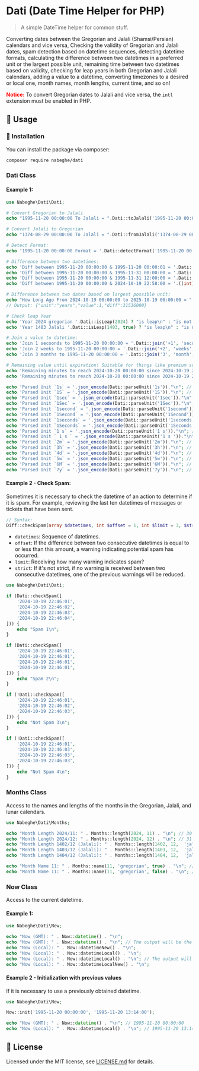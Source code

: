 # Dati (Date Time Helper for PHP)

> A simple DateTime helper for common stuff.

Converting dates between the Gregorian and Jalali (Shamsi/Persian) calendars and vice versa,
Checking the validity of Gregorian and Jalali dates,
spam detection based on datetime sequences,
detecting datetime formats,
calculating the difference between two datetimes in a preferred unit or the largest possible unit,
remaining time between two datetimes based on validity,
checking for leap years in both Gregorian and Jalali calendars,
adding a value to a datetime,
converting timezones to a desired or local one,
month names, month lengths, current time, and so on!

<b style="color: red">Notice:</b> To convert Gregorian dates to Jalali and vice versa, the `intl` extension must be enabled in PHP.

## 🫡 Usage

### 🚀 Installation

You can install the package via composer:

```bash
composer require nabeghe/dati
```

### Dati Class

#### Example 1:

```php
use Nabeghe\Dati\Dati;

# Convert Gregorian to Jalali
echo "1995-11-20 00:00:00 To Jalali = ".Dati::toJalali('1995-11-20 00:00:00')."\n"; // 1374-08-29 00:00:00

# Convert Jalali to Gregorian
echo "1374-08-29 00:00:00 To Jalali = ".Dati::fromJalali('1374-08-29 00:00:00')."\n"; // 1995-11-20 00:00:00

# Detect Format:
echo '1995-11-20 00:00:00 Format = '.Dati::detectFormat('1995-11-20 00:00:00')."\n"; // Y-m-d H:i:s

# Difference between two datetimes:
echo 'Diff between 1995-11-20 00:00:00 & 1995-11-20 00:00:01 = '.Dati::diff('1995-11-20 00:00:00', '1995-11-20 00:00:01')."\n"; // 1 seconds
echo 'Diff between 1995-11-20 00:00:00 & 1995-11-31 00:00:00 = '.Dati::diff('1995-11-20 00:00:00', '1995-11-31 00:00:00', 'days')."\n"; // 11 days
echo 'Diff between 1995-11-20 00:00:00 & 1995-11-31 12:00:00 = '.Dati::diff('1995-11-20 00:00:00', '1995-11-31 12:00:00', 'days')."\n"; // 11.5 days
echo 'Diff between 1995-11-20 00:00:00 & 2024-10-19 22:58:00 = '.((int) Dati::diff('1995-11-20 00:00:00', '2024-10-19 22:58:00', 'years'))."\n"; // 28 years

# Difference between two dates based on largest possible unit:
echo "How Long Ago From 2024-10-19 00:00:00 to 2025-10-19 00:00:00 = ".json_encode(Dati::howLongAgo('2024-10-19 00:00:00', '2025-10-19 00:00:00'))."\n";
// Output: {"unit":"years","value":1,"diff":31536000}

# Check leap Year
echo 'Year 2024 gregorian '.Dati::isLeap(2024) ? "is leap\n" : "is not leap\n";
echo 'Year 1403 Jalali '.Dati::isLeap(1403, true) ? "is leap\n" : "is not leap\n";

# Join a value to datetime:
echo 'Join 1 secoonds to 1995-11-20 00:00:00 = '.Dati::join('+1', 'seconds', '1995-11-20 00:00:00')."\n"; // 1995-11-20 00:00:0
echo 'Join 2 weeks to 1995-11-20 00:00:00 = '.Dati::join('+2', 'weeks', '1995-11-20 00:00:00')."\n"; // 1995-12-04 00:00:00
echo 'Join 3 months to 1995-11-20 00:00:00 = '.Dati::join('3', 'month', '1995-11-20 00:00:00')."\n"; // 1996-02-20 00:00:00

# Remaining value until expiration! Suitable for things like premium subscriptions that have validity:
echo 'Remaining minutes to reach 2024-10-20 00:00:00 since 2024-10-19 23:00:00 = '.Dati::remaining('2024-10-19 23:00:00', '2024-10-20 00:00:00', 60, 'minutes')."\n"; // 0
echo 'Remaining minutes to reach 2024-10-20 00:00:00 since 2024-10-19 23:00:00 '.((int) Dati::remaining('2024-10-19 23:00:00', '2024-10-20 00:00:00', 120, 'minutes'))."\n"; // 60

echo 'Parsed Unit `1s` = '.json_encode(Dati::parseUnit('1s'))."\n"; // [1,"seconds"]
echo 'Parsed Unit `1S` = '.json_encode(Dati::parseUnit('1S'))."\n"; // [1,"seconds"]
echo 'Parsed Unit `1sec` = '.json_encode(Dati::parseUnit('1sec'))."\n"; // [1,"seconds"]
echo 'Parsed Unit `1Sec` = '.json_encode(Dati::parseUnit('1Sec'))."\n"; // [1,"seconds"]
echo 'Parsed Unit `1second` = '.json_encode(Dati::parseUnit('1second'))."\n"; // [1,"seconds"]
echo 'Parsed Unit `1Second` = '.json_encode(Dati::parseUnit('1Second'))."\n"; // [1,"seconds"]
echo 'Parsed Unit `1seconds` = '.json_encode(Dati::parseUnit('1seconds'))."\n"; // [1,"seconds"]
echo 'Parsed Unit `1Seconds` = '.json_encode(Dati::parseUnit('1Seconds'))."\n"; // [1,"seconds"]
echo 'Parsed Unit `1 s` = '.json_encode(Dati::parseUnit('1 s'))."\n"; // [1,"seconds"]
echo 'Parsed Unit ` 1 s ` = '.json_encode(Dati::parseUnit('1 s '))."\n"; // [1,"seconds"]
echo 'Parsed Unit `2m` = '.json_encode(Dati::parseUnit('2m'))."\n"; // [2,"minutes"]
echo 'Parsed Unit `3h` = '.json_encode(Dati::parseUnit('3h'))."\n"; // [3,"hours"]
echo 'Parsed Unit `4d` = '.json_encode(Dati::parseUnit('4d'))."\n"; // [4,"days"]
echo 'Parsed Unit `5w` = '.json_encode(Dati::parseUnit('5w'))."\n"; // [5,"weeks"]
echo 'Parsed Unit `6M` = '.json_encode(Dati::parseUnit('6M'))."\n"; // [6,"months"]
echo 'Parsed Unit `7y` = '.json_encode(Dati::parseUnit('7y'))."\n"; // [7,"years"]
```

#### Example 2 - Check Spam:

Sometimes it is necessary to check the datetime of an action to determine if it is spam.
For example, reviewing the last ten datetimes of messages or tickets that have been sent.

```php
// Syntax:
Diff::checkSpam(array $datetimes, int $offset = 1, int $limit = 3, $strict = false)
```

- `datetimes`: Sequence of datetimes.
- `offset`: If the difference between two consecutive datetimes is equal to or less than this amount, a warning indicating potential spam has occurred.
- `limit`: Receiving how many warning indicates spam?
- `strict`: If it's not strict, if no warning is received between two consecutive datetimes, one of the previous warnings will be reduced.

```php
use Nabeghe\Dati\Dati;

if (Dati::checkSpam([
    '2024-10-19 22:46:01',
    '2024-10-19 22:46:02',
    '2024-10-19 22:46:03',
    '2024-10-19 22:46:04',
])) {
    echo "Spam 1\n";
}

if (Dati::checkSpam([
    '2024-10-19 22:46:01',
    '2024-10-19 22:46:01',
    '2024-10-19 22:46:01',
    '2024-10-19 22:46:01',
])) {
    echo "Spam 2\n";
}

if (!Dati::checkSpam([
    '2024-10-19 22:46:01',
    '2024-10-19 22:46:02',
    '2024-10-19 22:46:03',
])) {
    echo "Not Spam 3\n";
}

if (!Dati::checkSpam([
    '2024-10-19 22:46:01',
    '2024-10-19 22:46:03',
    '2024-10-19 22:46:03',
    '2024-10-19 22:46:03',
])) {
    echo "Not Spam 4\n";
}
```

### Months Class

Access to the names and lengths of the months in the Gregorian, Jalali, and lunar calendars.

```php
use Nabeghe\Dati\Months;

echo "Month Length 2024/11: " . Months::length(2024, 11) . "\n"; // 30
echo "Month Length 2024/12: " . Months::length(2024, 12) . "\n"; // 31
echo "Month Length 1402/12 (Jalali): " . Months::length(1402, 12,  'jalali') . "\n"; // 29
echo "Month Length 1403/12 (Jalali): " . Months::length(1403, 12,  'jalali') . "\n"; // 30
echo "Month Length 1404/12 (Jalali): " . Months::length(1404, 12,  'jalali') . "\n"; // 29

echo "Month Name 11: " . Months::name(11, 'gregorian', true) . "\n"; // November
echo "Month Name 11: " . Months::name(11, 'gregorian', false) . "\n"; // نوامبر
```

### Now Class

Access to the current datetime.

#### Example 1:

```php
use Nabeghe\Dati\Now;

echo "Now (GMT): " . Now::datetime() . "\n";
echo "Now (GMT): " . Now::datetime() . "\n"; // The output will be the same as before. The time has been cached.
echo "Now (Local): " . Now::datetimeNew() . "\n";
echo "Now (Local): " . Now::datetimeLocal() . "\n";
echo "Now (Local): " . Now::datetimeLocal() . "\n"; // The output will be the same as before. The time has been cached.
echo "Now (Local): " . Now::datetimeLocalNew() . "\n";
```

#### Example 2 - Initialization with previous values

If it is necessary to use a previously obtained datetime.

```php
use Nabeghe\Dati\Now;

Now::init('1995-11-20 00:00:00', '1995-11-20 13:14:00');

echo "Now (GMT): " . Now::datetime() . "\n"; // 1995-11-20 00:00:00
echo "Now (Local): " . Now::datetimeLocal() . "\n"; // 1995-11-20 13:14:00
```

## 📖 License

Licensed under the MIT license, see [LICENSE.md](LICENSE.md) for details.